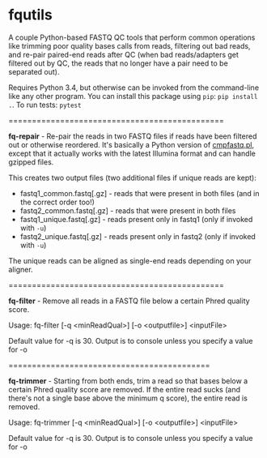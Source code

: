 # fqutils

A couple Python-based FASTQ QC tools that perform common operations like trimming poor quality bases calls from reads, filtering out bad reads, and re-pair paired-end reads after QC (when bad reads/adapters get filtered out by QC, the reads that no longer have a pair need to be separated out). 

Requires Python 3.4, but otherwise can be invoked from the command-line like any other program. You can install this package using `pip`: `pip install .`. To run tests: `pytest`

==============================================

**fq-repair** - Re-pair the reads in two FASTQ files if reads have been filtered out or otherwise reordered. It's basically a Python version of [cmpfastq.pl](http://compbio.brc.iop.kcl.ac.uk/software/cmpfastq.php), except that it actually works with the latest Illumina format and can handle gzipped files.
  
This creates two output files (two additional files if unique reads are kept):
  +  fastq1_common.fastq[.gz] - reads that were present in both files (and in the correct order too!)
  +  fastq2_common.fastq[.gz] - reads that were present in both files
  +  fastq1_unique.fastq[.gz] - reads present only in fastq1 (only if invoked with `-u`)
  +  fastq2_unique.fastq[.gz] - reads present only in fastq2 (only if invoked with `-u`)
  
The unique reads can be aligned as single-end reads depending on your aligner.

==============================================

**fq-filter** - Remove all reads in a FASTQ file below a certain Phred quality score. 

  Usage: fq-filter [-q \<minReadQual\>] [-o \<outputfile\>] \<inputFile\>
  
  Default value for -q is 30. Output is to console unless you specify a value for -o
  
===========================================  
  
**fq-trimmer** - Starting from both ends, trim a read so that bases below a certain Phred quality score are removed. If the entire read sucks (and there's not a single base above the minimum q score), the entire read is removed.

  Usage: fq-trimmer [-q \<minReadQual\>] [-o \<outputfile\>] \<inputFile\>  
  
  Default value for -q is 30. Output is to console unless you specify a value for -o
